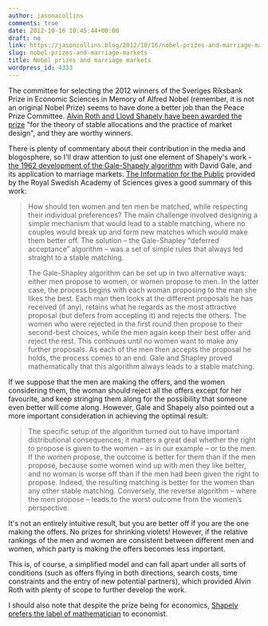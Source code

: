 ```yaml
---
author: jasonacollins
comments: true
date: 2012-10-16 10:45:44+00:00
draft: no
link: https://jasoncollins.blog/2012/10/16/nobel-prizes-and-marriage-markets/
slug: nobel-prizes-and-marriage-markets
title: Nobel prizes and marriage markets
wordpress_id: 4333
---
```


The committee for selecting the 2012 winners of the Sveriges Riksbank Prize in Economic Sciences in Memory of Alfred Nobel (remember, it is not an original Nobel Prize) seems to have done a better job than the Peace Prize Committee. [Alvin Roth and Lloyd Shapely have been awarded the prize](http://www.nobelprize.org/nobel_prizes/economics/laureates/2012/announcement.html) "for the theory of stable allocations and the practice of market design", and they are worthy winners.

There is plenty of commentary about their contribution in the media and blogosphere, so I'll draw attention to just one element of Shapely's work - [the 1962 development of the Gale-Shapely algorithm](http://www.econ.ucsb.edu/~tedb/Courses/Ec100C/galeshapley.pdf) with David Gale, and its application to marriage markets. [The Information for the Public](http://www.nobelprize.org/nobel_prizes/economics/laureates/2012/popular-economicsciences2012.pdf) provided by the Royal Swedish Academy of Sciences gives a good summary of this work:


<blockquote>How should ten women and ten men be matched, while respecting their individual preferences? The main challenge involved designing a simple mechanism that would lead to a stable matching, where no couples would break up and form new matches which would make them better off. The solution – the Gale-Shapley “deferred acceptance” algorithm – was a set of simple rules that always led straight to a stable matching.

The Gale-Shapley algorithm can be set up in two alternative ways: either men propose to women, or women propose to men. In the latter case, the process begins with each woman proposing to the man she likes the best. Each man then looks at the different proposals he has received (if any), retains what he regards as the most attractive proposal (but defers from accepting it) and rejects the others. The women who were rejected in the first round then propose to their second-best choices, while the men again keep their best offer and reject the rest. This continues until no women want to make any further proposals. As each of the men then accepts the proposal he holds, the process comes to an end. Gale and Shapley proved mathematically that this algorithm always leads to a stable matching.</blockquote>


If we suppose that the men are making the offers, and the women considering them, the woman should reject all the offers except for her favourite, and keep stringing them along for the possibility that someone even better will come along. However, Gale and Shapely also pointed out a more important consideration in achieving the optimal result:


<blockquote>The specific setup of the algorithm turned out to have important distributional consequences; it matters a great deal whether the right to propose is given to the women – as in our example – or to the men. If the women propose, the outcome is better for them than if the men propose, because some women wind up with men they like better, and no woman is worse off than if the men had been given the right to propose. Indeed, the resulting matching is better for the women than any other stable matching. Conversely, the reverse algorithm – where the men propose – leads to the worst outcome from the women’s perspective.</blockquote>


It's not an entirely intuitive result, but you are better off if you are the one making the offers. No prizes for shrinking violets! However, if the relative rankings of the men and women are consistent between different men and women, which party is making the offers becomes less important.

This is, of course, a simplified model and can fall apart under all sorts of conditions (such as offers flying in both directions, search costs, time constraints and the entry of new potential partners), which provided Alvin Roth with plenty of scope to further develop the work.

I should also note that despite the prize being for economics, [Shapely prefers the label of mathematician](http://www.guardian.co.uk/business/2012/oct/15/nobel-prize-economics-alvin-roth-lloyd-shapley) to economist.
